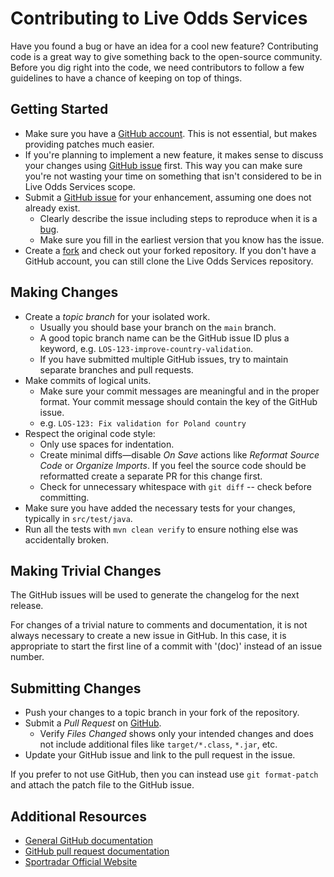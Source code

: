 Contributing to Live Odds Services
======================

Have you found a bug or have an idea for a cool new feature? Contributing code is a great way to give something 
back to the open-source community. Before you dig right into the code, we need contributors to follow 
a few guidelines to have a chance of keeping on top of things.

Getting Started
---------------

+ Make sure you have a [GitHub account](https://github.com/signup/free). This is not essential, but makes providing patches much easier.
+ If you're planning to implement a new feature,
  it makes sense to discuss your changes
  using [GitHub issue](https://github.com/hopbit/live-odds-services/labels/enhancement) 
first.
  This way you can make sure you're not wasting your time on something that isn't considered to 
be in Live Odds Services scope.
+ Submit a [GitHub issue](https://github.com/hopbit/live-odds-services/labels/enhancement) for your enhancement,
  assuming 
one does not already exist.
    + Clearly describe the issue including steps to reproduce when it is a [bug](https://github.com/hopbit/live-odds-services/labels/bug).
    + Make sure you fill in the earliest version that you know has the issue.
+ Create a [fork](https://help.github.com/articles/fork-a-repo/) and check out your forked repository. If you don't 
have a GitHub account, you can still clone the Live Odds Services repository.

Making Changes
--------------

+ Create a _topic branch_ for your isolated work.
    * Usually you should base your branch on the `main` branch.
    * A good topic branch name can be the GitHub issue ID plus a keyword, e.g. `LOS-123-improve-country-validation`.
    * If you have submitted multiple GitHub issues, try to maintain separate branches and pull requests.
+ Make commits of logical units.
    * Make sure your commit messages are meaningful and in the proper format. Your commit message should contain 
      the key of the GitHub issue.
    * e.g. `LOS-123: Fix validation for Poland country`
+ Respect the original code style:
    + Only use spaces for indentation.
    + Create minimal diffs—disable _On Save_ actions like _Reformat Source Code_ or _Organize Imports_. 
      If you feel the source code should be reformatted create a separate PR for this change first.
    + Check for unnecessary whitespace with `git diff` -- check before committing.
+ Make sure you have added the necessary tests for your changes, typically in `src/test/java`.
+ Run all the tests with `mvn clean verify` to ensure nothing else was accidentally broken.

Making Trivial Changes
----------------------

<!-- TODO: GH issues should be used to generate changelog -->
The GitHub issues will be used to generate the changelog for the next release.

For changes of a trivial nature to comments and documentation, it is not always necessary to create a new issue 
in GitHub.
In this case, it is appropriate to start the first line of a commit with '(doc)' instead of an issue number.


Submitting Changes
------------------

+ Push your changes to a topic branch in your fork of the repository.
+ Submit a _Pull Request_ on [GitHub](https://github.com/hopbit/live-odds-services/pulls).
    * Verify _Files Changed_ shows only your intended changes and does not
      include additional files like `target/*.class`, `*.jar`, etc.
+ Update your GitHub issue and link to the pull request in the issue.

If you prefer to not use GitHub, then you can instead use
`git format-patch` and attach the patch file to the GitHub issue.


Additional Resources
--------------------

+ [General GitHub documentation](https://help.github.com/)
+ [GitHub pull request documentation](https://help.github.com/articles/creating-a-pull-request/)
+ [Sportradar Official Website](https://sportradar.com)

